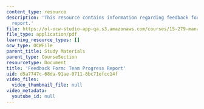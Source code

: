 ```yaml
---
content_type: resource
description: 'This resource contains information regarding feedback form: team progress
  report.'
file: https://ol-ocw-studio-app-qa.s3.amazonaws.com/courses/15-279-management-communication-for-undergraduates-fall-2012/d5a7747c68da91ae07116bc71efcc14f_MIT15_279F12_teamPrgrsFdbk.pdf
file_type: application/pdf
learning_resource_types: []
ocw_type: OCWFile
parent_title: Study Materials
parent_type: CourseSection
resourcetype: Document
title: 'Feedback Form: Team Progress Report'
uid: d5a7747c-68da-91ae-0711-6bc71efcc14f
video_files:
  video_thumbnail_file: null
video_metadata:
  youtube_id: null
---
```

